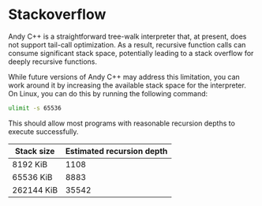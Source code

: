 # Stackoverflow

Andy C++ is a straightforward tree-walk interpreter that, at present, does not support tail-call optimization.
As a result, recursive function calls can consume significant stack space, potentially leading to a stack
overflow for deeply recursive functions.

While future versions of Andy C++ may address this limitation, you can work around it by increasing the
available stack space for the interpreter. On Linux, you can do this by running the following command:

```bash
ulimit -s 65536
```

This should allow most programs with reasonable recursion depths to execute successfully.

|Stack size|Estimated recursion depth|
|---|---|
|8192 KiB|1108|
|65536 KiB|8883|
|262144 KiB|35542|
